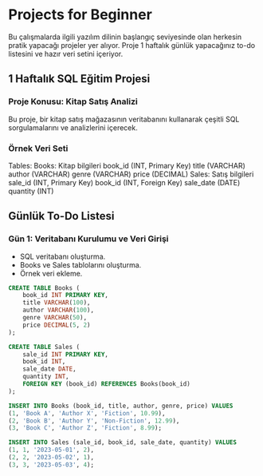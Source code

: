 # Projects for Beginner
Bu çalışmalarda ilgili yazılım dilinin başlangıç seviyesinde olan herkesin pratik yapacağı projeler yer alıyor. Proje 1 haftalık günlük yapacağınız to-do listesini ve hazır veri setini içeriyor.

## 1 Haftalık SQL Eğitim Projesi

### Proje Konusu: Kitap Satış Analizi
Bu proje, bir kitap satış mağazasının veritabanını kullanarak çeşitli SQL sorgulamalarını ve analizlerini içerecek.

### Örnek Veri Seti

Tables:
  Books: Kitap bilgileri
    book_id (INT, Primary Key)
    title (VARCHAR)
    author (VARCHAR)
    genre (VARCHAR)
    price (DECIMAL)
  Sales: Satış bilgileri
    sale_id (INT, Primary Key)
    book_id (INT, Foreign Key)
    sale_date (DATE)
    quantity (INT)

## Günlük To-Do Listesi
### Gün 1: Veritabanı Kurulumu ve Veri Girişi

- SQL veritabanı oluşturma.
- Books ve Sales tablolarını oluşturma.
- Örnek veri ekleme.

```sql
CREATE TABLE Books (
    book_id INT PRIMARY KEY,
    title VARCHAR(100),
    author VARCHAR(100),
    genre VARCHAR(50),
    price DECIMAL(5, 2)
);

CREATE TABLE Sales (
    sale_id INT PRIMARY KEY,
    book_id INT,
    sale_date DATE,
    quantity INT,
    FOREIGN KEY (book_id) REFERENCES Books(book_id)
);

INSERT INTO Books (book_id, title, author, genre, price) VALUES
(1, 'Book A', 'Author X', 'Fiction', 10.99),
(2, 'Book B', 'Author Y', 'Non-Fiction', 12.99),
(3, 'Book C', 'Author Z', 'Fiction', 8.99);

INSERT INTO Sales (sale_id, book_id, sale_date, quantity) VALUES
(1, 1, '2023-05-01', 2),
(2, 2, '2023-05-02', 1),
(3, 3, '2023-05-03', 4);
```











    
